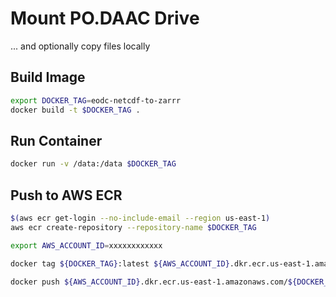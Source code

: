 # Mount PO.DAAC Drive

... and optionally copy files locally

## Build Image

```bash
export DOCKER_TAG=eodc-netcdf-to-zarrr
docker build -t $DOCKER_TAG .
```

## Run Container
```bash
docker run -v /data:/data $DOCKER_TAG
```

## Push to AWS ECR

```bash
$(aws ecr get-login --no-include-email --region us-east-1)
aws ecr create-repository --repository-name $DOCKER_TAG

export AWS_ACCOUNT_ID=xxxxxxxxxxxx

docker tag ${DOCKER_TAG}:latest ${AWS_ACCOUNT_ID}.dkr.ecr.us-east-1.amazonaws.com/${DOCKER_TAG}:latest

docker push ${AWS_ACCOUNT_ID}.dkr.ecr.us-east-1.amazonaws.com/${DOCKER_TAG}:latest
```


